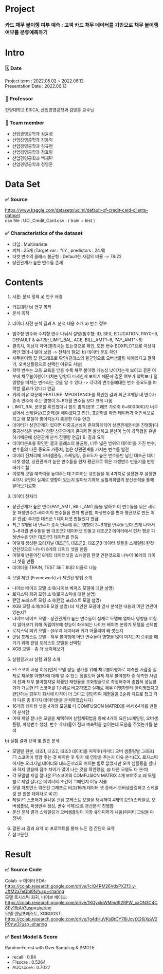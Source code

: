 # Project 
### 카드 채무 불이행 여부 예측 : 고객 카드 채무 데이터를 기반으로 채무 불이행 여부를 분류예측하기


# Intro 
### 🗓️ Date 
Project term : 2022.05.02 ~ 2022.06.12 </br>
Presentation Date : 2022.06.13 </br>
### :man: Professor 
  한양대학교 ERICA, 산업경영공학과 김병훈 교수님 
### 👥 Team member 
  * 산업경영공학과 김윤성
  * 산업경영공학과 김동익
  * 산업경영공학과 김규현
  * 산업경영공학과 정효림
  * 산업경영공학과 백재민
  * 산업경영공학과 정영훈
  
# Data Set 
### ✅ Source 
https://www.kaggle.com/datasets/uciml/default-of-credit-card-clients-dataset <br/>
csv file : UCI_Credit_Card.csv : ( train + test )


### ✅ Characteristics of the dataset 
  * 타입 : Multivariate
  * 피쳐 : 25개 (Target var : ‘Yn’ , predictors : 24개)
  * 타겟 변수의 클래스 불균형 : Default한 사람의 비율 -> 78:22
  * 상관관계가 높은 변수들 존재

# Contents 

1.   서론: 문제 정의
a) 연구 배경
  - 카드대란
b) 연구 목적
  - 분석 목적
2.   데이터 사전 분석 결과
A.   분석 내용 소개
a) 변수 정보
  - 범주형 변수와 수치형 변수 나눠서 설명(범주형: ID, SEX, EDUCATION, PAY0~6, DEFAULT & 수치형: LIMIT_BAL, AGE, BILL_AMT1~6, PAY_AMT1~6)
  - 결측치, 이상치 파악(결측치는 없는것으로 확인, 모든 변수 BOXPLOT으로 이상치 확인 했더니 많이 보임 -> 전처리 필요)
b) 데이터 분포 확인
  - 채무불이행 값 원그래프로 확인(클래스의 불균형으로 오버샘플링 해야겠다고 말하기, 오버샘플링으로 선택한 이유도 서술)
  - 학력 변수는 고등 교육을 받을 수록 채무 불이행 가능성 낮아지는게 보이고 결혼 여부에 채무불이행이 미치는 영향이 미세한게 보이기 때문에 결혼 여부가 학력보다 덜 영향을 미치는 변수라는 것을 알 수 있다 -> 각각의 변수들에대한 변수 중요도를 파악할 필요가 있다고 언급
  - 위의 이유 때문에 FEATURE IMPORTANCE를 확인한 결과 최근 3개월 내 변수가 종속 변수에 주는 영향이 3~6개월 변수들 보다 크게 나옴
  - LIMIT_BAL 분포를 확인했더니 한도 범위(분포 그래프 가로축 0~600000)가 너무 넓어서 스케일링(표준화)을 해야겠다고 판단, 표준화를 하면 데이터가 어떤식으로 되고 왜 모델이 좋아지는지 충분한 이유 언급 
  - 데이터가 상관관계가 있다면 다중공선성이 존재하게되어 상관관계분석을 진행함(다중공선성은 변수간 강한 상관관계가 존재하면 발생하고 분산이 높아 과적합을 유발하기때문에 상관관계 분석 진행함 언급)
B.   결과 요약
  - 데이터분포를 확인한 결과 클래스의 뷸균형, 너무 넓은 범위의 데이터를 가진 변수, 변수들의 다른 중요도 가중치, 높은 상관관계를 가지는 변수들 발견
  - 데이터 전처리때 오버샘플링, 스케일링, 중요도가 높은 변수들만 남긴 대조군 데이터셋 생성, 상관관계가 높은 변수들을 편차 평균으로 묶은 파생변수 만들기를 반영하기로 함 
  - 이렇게 모델 예측력을 높여주는데 기여하는 요인들을 위 4가지로 설정한 후 설정한 4가지 요인이 실제로 영향이 있는지 알아보기위해 실험계획법의 분산분석을 통해 알아보기로함
3.   데이터 전처리
  - 상관관계가 높은 변수(PAY_AMT, BILL_AMT)들을 말하고 이 변수들을 묶은 새로운 파생변수(1~6까지의 변수들을 편차 평균함, 파생변수를 편차 평균으로 만든 이유 언급) 추가한 대조군 1 데이터셋 만들었다 언급
  - 최근 3개월 내 변수가 종속 변수에 주는 영향이 3~6개월 변수들 보다 크게 나와서 3~6개월 변수들을 뺀 대조군2 데이터셋 만들고 대조군2 데이터에서 편차 평균 파생변수를 만든 대조군3 데이터를 만듬
  - 이렇게 생성된 오리지널 대조군1, 대조군2, 대조군3 데이터 셋들을 스케일링 한것 안한것으로 나누어 8개의 데이터 셋을 만듬
  - 이렇게 만들어진 8개의 데이터셋을 스케일링 한것 안한것으로 나누어 16개의 데이터 셋을 만듬
  - 데이터를 TRAIN, TEST SET 8대2 비율로 나눔
4.   모델 제안 (Framework)
a)   제안된 방법 소개
  - 나이브 베이즈 모델 소개(나이브 베이즈 모델에 대한 설명)
  - 로지스틱 회귀 모형 소개(로지스틱에 대한 설명)
  - 랜덤 포레스트 모형 소개(랜덤 포레스트 모델 설명)
  - XGB 모형 소개(XGB 모델 설명)
b)   제안한 모델이 앞서 분석한 내용과 어떤 연관이 있는지?
  - 나이브 베이즈 모델 - 상관관계가 높은 변수들이 실제로 모델에 얼마나 영향을 끼칠지 알아보기 위해 독립여부에 성능이 좌우되는 나이브 베이즈 분류기 모델을 선택함
  - 로지스틱 회귀 모델 - @우리 데이터와 뭐가 어울리며 왜 썻는지
  - 랜덤 포레스트 모델 - 채무 불이행에 어떤 변수들이 영향을 많이 미치는지 순위를 매기기 위해 랜덤 포레스트 모델을 선택함
  - XGB 모델 - 좀 더 생각해보기
5.   실험결과
a)   실험 과정 소개
  - F1 스코어 사용 이유(먼저 모델 성능 평가를 위해 채무불이행자로 예측한 사람중 실제로 채무불 이행자에 대해 알 수 있는 정밀도와 실제 채무 불이행자 중 예측한 사람이 진짜 채무 불이행자일 확률인 재현율을 조화평균으로 측정해주어 종합적 성능평가가 가능한 F1 스코어를 1순위로 비교하였고 실제로 채무 이행자한테 불이행했다고 판단하는 경우가 회사에 타격이 더 크다고 판단하여 재현율을 2순위 지표로 잡고 각각 다른 총 8가지 데이터들을 분석하였습니다)
  - 16개의 데이터 셋을 4개의 모델로 다 COMFUSION MATRIX를 써서 64개를 만들어 분석함
  - 이때 제일 잘나온 모델을 채택하여 실험계획법을 통해 4개의 요인(스케일링, 오버샘플링, 파생변수 생성, 변수 삭제)들이 진짜 예측력을 높이는데 도움을 주었는가를 분석

b)   실험 결과 요약 및 원인 분석 
  - 모델별 원본, 대조1, 대조2, 대조3 데이터를 파악후(피피티 오버 샘플링별 그래프) F1 스코어에 영향 주는 것 파악한 후 뭐가 왜 영향을 주는지 이유 분석(EX. 로지스틱에서는 오리지널 데이터와 대조군끼리의 차이는 별로 없었지만 오버 샘플링을 할때와 하지 않을때 점수 차이가 많이 나는 것을 확인했음, @ 다른 모델도 다 분석)
  - 각 모델별 제일 잘나온 F1스코어의 COMFUSION MATRIX 4개 보여주고 왜 모델별로 제일 잘나온 데이터의 조건이 그때인지 이유 서술
  - 모델 퍼포먼스 꺾은선 그래프로 비교(16개 데이터 셋 중에서 오버샘플링하고 스케일링 한 원본 데이터로 비교)
  - 제일 F1 스코어가 잘나온 랜덤 포레스트 모델을 채택하여 4개의 요인(스케일링, 오버샘플링, 파생변수 생성, 변수 삭제)으로 분산분석 진행함
  - 분산 분석 결과 스케일링과 오버샘플링이 가장 유의미하게 나옴(피피티 그림들 다 첨부)
6.   결론
a)   결과 요약
b)   프로젝트를 통해 느낀 점 간단히 요약
7.   참고문헌

# Result
### ✅ Source Code 
Colab -> 
데이터 EDA: https://colab.research.google.com/drive/1clQ4RM26VdxPXZf3_y-JffM2a7eObl0N?usp=sharing <br>
모델 로지스틱 회귀, 나이브 베이즈: https://colab.research.google.com/drive/1KQyxloWMmdR2RPW_xaON3C4C8Py19rAh?usp=sharing <br>
모델 랜덤포레스트, XGBOOST: https://colab.research.google.com/drive/1g4dHuVKoBtCY78IJcvtX26jXpW2PCnw3?usp=sharing

### ✅ Best Model & Score
RandomForest with Over Sampling & SMOTE </br>
  * recall : 0.84
  * F1socre : 0.5264
  * AUCscore : 0.7027
